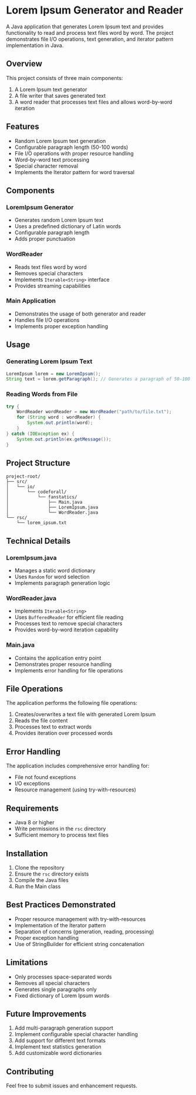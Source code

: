 # Lorem Ipsum Generator and Reader

A Java application that generates Lorem Ipsum text and provides functionality to read and process text files word by word. The project demonstrates file I/O operations, text generation, and iterator pattern implementation in Java.

## Overview

This project consists of three main components:
1. A Lorem Ipsum text generator
2. A file writer that saves generated text
3. A word reader that processes text files and allows word-by-word iteration

## Features

- Random Lorem Ipsum text generation
- Configurable paragraph length (50-100 words)
- File I/O operations with proper resource handling
- Word-by-word text processing
- Special character removal
- Implements the Iterator pattern for word traversal

## Components

### LoremIpsum Generator
- Generates random Lorem Ipsum text
- Uses a predefined dictionary of Latin words
- Configurable paragraph length
- Adds proper punctuation

### WordReader
- Reads text files word by word
- Removes special characters
- Implements `Iterable<String>` interface
- Provides streaming capabilities

### Main Application
- Demonstrates the usage of both generator and reader
- Handles file I/O operations
- Implements proper exception handling

## Usage

### Generating Lorem Ipsum Text

```java
LoremIpsum lorem = new LoremIpsum();
String text = lorem.getParagraph(); // Generates a paragraph of 50-100 words
```

### Reading Words from File

```java
try {
    WordReader wordReader = new WordReader("path/to/file.txt");
    for (String word : wordReader) {
        System.out.println(word);
    }
} catch (IOException ex) {
    System.out.println(ex.getMessage());
}
```

## Project Structure

```
project-root/
├── src/
│   └── io/
│       └── codeforall/
│           └── fanstatics/
│               ├── Main.java
│               ├── LoremIpsum.java
│               └── WordReader.java
└── rsc/
    └── lorem_ipsum.txt
```

## Technical Details

### LoremIpsum.java
- Manages a static word dictionary
- Uses `Random` for word selection
- Implements paragraph generation logic

### WordReader.java
- Implements `Iterable<String>`
- Uses `BufferedReader` for efficient file reading
- Processes text to remove special characters
- Provides word-by-word iteration capability

### Main.java
- Contains the application entry point
- Demonstrates proper resource handling
- Implements error handling for file operations

## File Operations

The application performs the following file operations:
1. Creates/overwrites a text file with generated Lorem Ipsum
2. Reads the file content
3. Processes text to extract words
4. Provides iteration over processed words

## Error Handling

The application includes comprehensive error handling for:
- File not found exceptions
- I/O exceptions
- Resource management (using try-with-resources)

## Requirements

- Java 8 or higher
- Write permissions in the `rsc` directory
- Sufficient memory to process text files

## Installation

1. Clone the repository
2. Ensure the `rsc` directory exists
3. Compile the Java files
4. Run the Main class

## Best Practices Demonstrated

- Proper resource management with try-with-resources
- Implementation of the Iterator pattern
- Separation of concerns (generation, reading, processing)
- Proper exception handling
- Use of StringBuilder for efficient string concatenation

## Limitations

- Only processes space-separated words
- Removes all special characters
- Generates single paragraphs only
- Fixed dictionary of Lorem Ipsum words

## Future Improvements

1. Add multi-paragraph generation support
2. Implement configurable special character handling
3. Add support for different text formats
4. Implement text statistics generation
5. Add customizable word dictionaries

## Contributing

Feel free to submit issues and enhancement requests.
